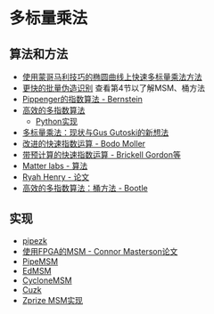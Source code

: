 # 多标量乘法

## 算法和方法

- [使用蒙哥马利技巧的椭圆曲线上快速多标量乘法方法](https://link.springer.com/chapter/10.1007/3-540-36400-5_41)
- [更快的批量伪造识别](https://eprint.iacr.org/2012/549) 查看第4节以了解MSM、桶方法
- [Pippenger的指数算法 - Bernstein](https://cr.yp.to/papers/pippenger.pdf)
- [高效的多指数算法](https://github.com/wborgeaud/python-pippenger/blob/master/pippenger.pdf)
  - [Python实现](https://github.com/wborgeaud/python-pippenger)
- [多标量乘法：现状与Gus Gutoski的新想法](https://www.youtube.com/watch?v=Bl5mQA7UL2I)
- [改进的快速指数运算 - Bodo Moller](https://www.bmoeller.de/pdf/fastexp-icisc2002.pdf)
- [带预计算的快速指数运算 - Brickell Gordon等](https://www.dmgordon.org/papers/fast.pdf)
- [Matter labs - 算法](https://github.com/matter-labs/eip1962/blob/master/documentation/Algorithms_for_EIP1962.pdf)
- [Ryah Henry - 论文](https://cacr.uwaterloo.ca/techreports/2010/cacr2010-26.pdf)
- [高效的多指数算法：桶方法 - Bootle](https://jbootle.github.io/Misc/pippenger.pdf)

## 实现
<!-- markdown-link-check-disable -->
- [pipezk](https://www.microsoft.com/en-us/research/publication/pipezk-accelerating-zero-knowledge-proof-with-a-pipelined-architecture/)
- [使用FPGA的MSM - Connor Masterson论文](https://github.com/connormas/MultiScalarMultiplication/blob/main/ConnorMastersonThesisV2.pdf)
- [PipeMSM](https://eprint.iacr.org/2022/999)
- [EdMSM](https://ia.cr/2022/1400)
- [CycloneMSM](https://eprint.iacr.org/2022/1396)
- [Cuzk](https://eprint.iacr.org/2022/1321)
- [Zprize MSM实现](https://github.com/z-prize/2022-entries/tree/main/open-division/prize1-msm)
